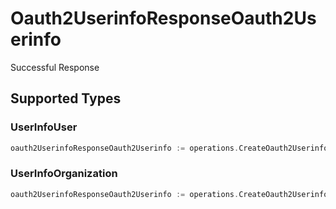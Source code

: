 # Oauth2UserinfoResponseOauth2Userinfo

Successful Response


## Supported Types

### UserInfoUser

```go
oauth2UserinfoResponseOauth2Userinfo := operations.CreateOauth2UserinfoResponseOauth2UserinfoUserInfoUser(components.UserInfoUser{/* values here */})
```

### UserInfoOrganization

```go
oauth2UserinfoResponseOauth2Userinfo := operations.CreateOauth2UserinfoResponseOauth2UserinfoUserInfoOrganization(components.UserInfoOrganization{/* values here */})
```

